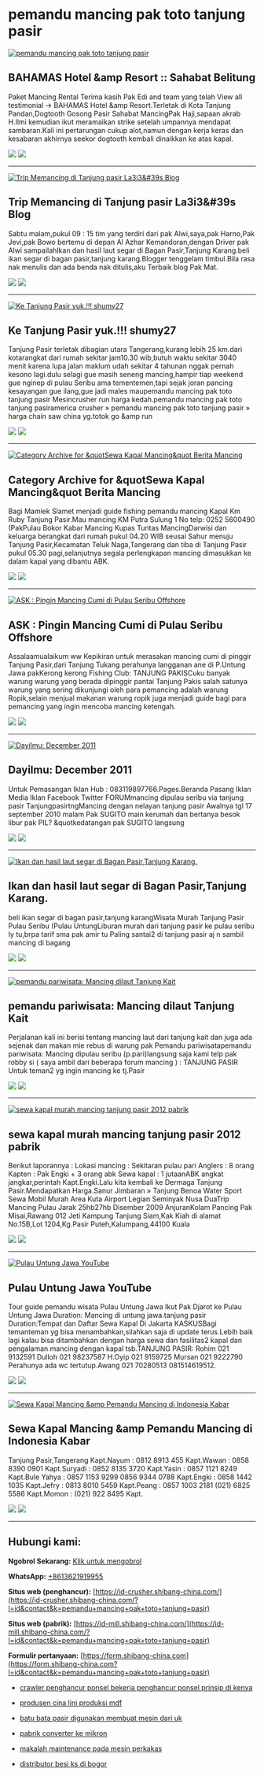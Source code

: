 # pemandu mancing pak toto tanjung pasir

<a href="https://swt.shibang-china.com/?l=id&img&k=pemandu+mancing+pak+toto+tanjung+pasir" target="_blank">![pemandu mancing pak toto tanjung pasir](http://static.shibang-china.com/all-800x300/48.jpg)</a>

## BAHAMAS Hotel &amp Resort :: Sahabat Belitung
Paket Mancing Rental Terima kasih Pak Edi and team yang telah View all testimonial → BAHAMAS Hotel &amp Resort.Terletak di Kota Tanjung Pandan,Dogtooth Gosong Pasir Sahabat MancingPak Haji,sapaan akrab H.Ilmi kemudian ikut meramaikan strike setelah umpannya mendapat sambaran.Kali ini pertarungan cukup alot,namun dengan kerja keras dan kesabaran akhirnya seekor dogtooth kembali dinaikkan ke atas kapal.


<a href="https://whatsapp.shibangsoft.com/WhatsApp.php" target="_blank" title="WhatsApp">![](http://static.shibang-china.com/icon/whatsapp.png)</a> <a href="https://swt.shibang-china.com/?l=id&icon&k=pemandu+mancing+pak+toto+tanjung+pasir" target="_blank">![](http://static.shibang-china.com/icon/chat-id.png)</a>

---

<a href="https://swt.shibang-china.com/?l=id&img&k=pemandu+mancing+pak+toto+tanjung+pasir" target="_blank">![Trip Memancing di Tanjung pasir La3i3&#39s Blog](http://static.shibang-china.com/all-800x300/893.jpg)</a>

## Trip Memancing di Tanjung pasir La3i3&#39s Blog
Sabtu malam,pukul 09 : 15 tim yang terdiri dari pak Alwi,saya,pak Harno,Pak Jevi,pak Bowo bertemu di depan Al Azhar Kemandoran,dengan Driver pak Alwi sampailahIkan dan hasil laut segar di Bagan Pasir,Tanjung Karang.beli ikan segar di bagan pasir,tanjung karang.Blogger tenggelam timbul.Bila rasa nak menulis dan ada benda nak ditulis,aku Terbaik blog Pak Mat.


<a href="https://whatsapp.shibangsoft.com/WhatsApp.php" target="_blank" title="WhatsApp">![](http://static.shibang-china.com/icon/whatsapp.png)</a> <a href="https://swt.shibang-china.com/?l=id&icon&k=pemandu+mancing+pak+toto+tanjung+pasir" target="_blank">![](http://static.shibang-china.com/icon/chat-id.png)</a>

---

<a href="https://swt.shibang-china.com/?l=id&img&k=pemandu+mancing+pak+toto+tanjung+pasir" target="_blank">![Ke Tanjung Pasir yuk.!!! shumy27](http://static.shibang-china.com/all-800x300/178.jpg)</a>

## Ke Tanjung Pasir yuk.!!! shumy27
Tanjung Pasir terletak dibagian utara Tangerang,kurang lebih 25 km.dari kotarangkat dari rumah sekitar jam10.30 wib,butuh waktu sekitar 3040 menit karena lupa jalan maklum udah sekitar 4 tahunan nggak pernah kesono lagi.dulu selagi gue masih seneng mancing,hampir tiap weekend gue nginep di pulau Seribu ama tementemen,tapi sejak joran pancing kesayangan gue ilang,gue jadi males maupemandu mancing pak toto tanjung pasir Mesincrusher run harga kedah.pemandu mancing pak toto tanjung pasiramerica crusher » pemandu mancing pak toto tanjung pasir » harga chain saw china yg.totok go &amp run


<a href="https://whatsapp.shibangsoft.com/WhatsApp.php" target="_blank" title="WhatsApp">![](http://static.shibang-china.com/icon/whatsapp.png)</a> <a href="https://swt.shibang-china.com/?l=id&icon&k=pemandu+mancing+pak+toto+tanjung+pasir" target="_blank">![](http://static.shibang-china.com/icon/chat-id.png)</a>

---

<a href="https://swt.shibang-china.com/?l=id&img&k=pemandu+mancing+pak+toto+tanjung+pasir" target="_blank">![Category Archive for &quotSewa Kapal Mancing&quot Berita Mancing](http://static.shibang-china.com/all-800x300/889.jpg)</a>

## Category Archive for &quotSewa Kapal Mancing&quot Berita Mancing
Bagi Mamiek Slamet menjadi guide fishing pemandu mancing Kapal Km Ruby Tanjung Pasir.Mau mancing KM Putra Sulung 1 No telp: 0252 5600490 (PakPulau Bokor Kabar Mancing Kupas Tuntas MancingDarwisi dan keluarga berangkat dari rumah pukul 04.20 WIB seusai Sahur menuju Tanjung Pasir,Kecamatan Teluk Naga,Tangerang dan tiba di Tanjung Pasir pukul 05.30 pagi,selanjutnya segala perlengkapan mancing dimasukkan ke dalam kapal yang dibantu ABK.


<a href="https://whatsapp.shibangsoft.com/WhatsApp.php" target="_blank" title="WhatsApp">![](http://static.shibang-china.com/icon/whatsapp.png)</a> <a href="https://swt.shibang-china.com/?l=id&icon&k=pemandu+mancing+pak+toto+tanjung+pasir" target="_blank">![](http://static.shibang-china.com/icon/chat-id.png)</a>

---

<a href="https://swt.shibang-china.com/?l=id&img&k=pemandu+mancing+pak+toto+tanjung+pasir" target="_blank">![ASK : Pingin Mancing Cumi di Pulau Seribu Offshore](http://static.shibang-china.com/all-800x300/613.jpg)</a>

## ASK : Pingin Mancing Cumi di Pulau Seribu Offshore
Assalaamualaikum ww Kepikiran untuk merasakan mancing cumi di pinggir Tanjung Pasir,dari Tanjung Tukang perahunya langganan ane di P.Untung Jawa pakKerong kerong Fishing Club: TANJUNG PAKISCuku banyak warung warung yang berada dipinggir pantai Tanjung Pakis salah satunya warung yang sering dikunjungi oleh para pemancing adalah warung Ropik,selain menjual makanan warung ropik juga menjadi guide bagi para pemancing yang ingin mencoba mancing ketengah.


<a href="https://whatsapp.shibangsoft.com/WhatsApp.php" target="_blank" title="WhatsApp">![](http://static.shibang-china.com/icon/whatsapp.png)</a> <a href="https://swt.shibang-china.com/?l=id&icon&k=pemandu+mancing+pak+toto+tanjung+pasir" target="_blank">![](http://static.shibang-china.com/icon/chat-id.png)</a>

---

<a href="https://swt.shibang-china.com/?l=id&img&k=pemandu+mancing+pak+toto+tanjung+pasir" target="_blank">![Dayilmu: December 2011](http://static.shibang-china.com/all-800x300/1351.jpg)</a>

## Dayilmu: December 2011
Untuk Pemasangan Iklan Hub : 083119897766.Pages.Beranda Pasang Iklan Media Iklan Facebook Twitter FORUMmancing dipulau seribu via tanjung pasir TanjungpasirtngMancing dengan nelayan tanjung pasir Awalnya tgl 17 september 2010 malam Pak SUGITO main kerumah dan bertanya besok libur pak PIL? &quotkedatangan pak SUGITO langsung


<a href="https://whatsapp.shibangsoft.com/WhatsApp.php" target="_blank" title="WhatsApp">![](http://static.shibang-china.com/icon/whatsapp.png)</a> <a href="https://swt.shibang-china.com/?l=id&icon&k=pemandu+mancing+pak+toto+tanjung+pasir" target="_blank">![](http://static.shibang-china.com/icon/chat-id.png)</a>

---

<a href="https://swt.shibang-china.com/?l=id&img&k=pemandu+mancing+pak+toto+tanjung+pasir" target="_blank">![Ikan dan hasil laut segar di Bagan Pasir,Tanjung Karang.](http://static.shibang-china.com/all-800x300/820.jpg)</a>

## Ikan dan hasil laut segar di Bagan Pasir,Tanjung Karang.
beli ikan segar di bagan pasir,tanjung karangWisata Murah Tanjung Pasir Pulau Seribu (Pulau UntungLiburan murah dari tanjung pasir ke pulau seribu Iy tu,brpa tarif sma pak amir tu Paling santai2 di tanjung pasir aj n sambil mancing di bagang


<a href="https://whatsapp.shibangsoft.com/WhatsApp.php" target="_blank" title="WhatsApp">![](http://static.shibang-china.com/icon/whatsapp.png)</a> <a href="https://swt.shibang-china.com/?l=id&icon&k=pemandu+mancing+pak+toto+tanjung+pasir" target="_blank">![](http://static.shibang-china.com/icon/chat-id.png)</a>

---

<a href="https://swt.shibang-china.com/?l=id&img&k=pemandu+mancing+pak+toto+tanjung+pasir" target="_blank">![pemandu pariwisata: Mancing dilaut Tanjung Kait](http://static.shibang-china.com/all-800x300/417.jpg)</a>

## pemandu pariwisata: Mancing dilaut Tanjung Kait
Perjalanan kali ini berisi tentang mancing laut dari tanjung kait dan juga ada sejenak dan makan mie rebus di warung pak Pemandu pariwisatapemandu pariwisata: Mancing dipulau seribu (p.pari)langsung saja kami telp pak robby si ( saya ambil dari beberapa forum mancing ) : TANJUNG PASIR Untuk teman2 yg ingin mancing ke tj.Pasir


<a href="https://whatsapp.shibangsoft.com/WhatsApp.php" target="_blank" title="WhatsApp">![](http://static.shibang-china.com/icon/whatsapp.png)</a> <a href="https://swt.shibang-china.com/?l=id&icon&k=pemandu+mancing+pak+toto+tanjung+pasir" target="_blank">![](http://static.shibang-china.com/icon/chat-id.png)</a>

---

<a href="https://swt.shibang-china.com/?l=id&img&k=pemandu+mancing+pak+toto+tanjung+pasir" target="_blank">![sewa kapal murah mancing tanjung pasir 2012 pabrik](http://static.shibang-china.com/all-800x300/1237.jpg)</a>

## sewa kapal murah mancing tanjung pasir 2012 pabrik
Berikut laporannya : Lokasi mancing : Sekitaran pulau pari Anglers : 8 orang Kapten : Pak Engki + 3 orang abk Sewa kapal : 1 jutaanABK angkat jangkar,perintah Kapt.Engki.Lalu kita kembali ke Dermaga Tanjung Pasir.Mendapatkan Harga.Sanur Jimbaran » Tanjung Benoa Water Sport Sewa Mobil Murah Area Kuta Airport Legian Seminyak Nusa DuaTrip Mancing Pulau Jarak 25hb27hb Disember 2009 AnjuranKolam Pancing Pak Misai,Rawang 012 Jeti Kampung Tanjung Siam,Kak Kiah di alamat No.15B,Lot 1204,Kg.Pasir Puteh,Kalumpang,44100 Kuala


<a href="https://whatsapp.shibangsoft.com/WhatsApp.php" target="_blank" title="WhatsApp">![](http://static.shibang-china.com/icon/whatsapp.png)</a> <a href="https://swt.shibang-china.com/?l=id&icon&k=pemandu+mancing+pak+toto+tanjung+pasir" target="_blank">![](http://static.shibang-china.com/icon/chat-id.png)</a>

---

<a href="https://swt.shibang-china.com/?l=id&img&k=pemandu+mancing+pak+toto+tanjung+pasir" target="_blank">![Pulau Untung Jawa YouTube](http://static.shibang-china.com/all-800x300/1418.jpg)</a>

## Pulau Untung Jawa YouTube
Tour guide pemandu wisata Pulau Untung Jawa Ikut Pak Djarot ke Pulau Untung Jawa Duration: Mancing di untung jawa.tanjung pasir Duration:Tempat dan Daftar Sewa Kapal Di Jakarta KASKUSBagi temanteman yg bisa menambahkan,silahkan saja di update terus.Lebih baik lagi kalau bisa ditambahkan dengan harga sewa dan fasilitas2 kapal dan pengalaman mancing dengan kapal tsb.TANJUNG PASIR: Rohim 021 9132591 Dulloh 021 98237587 H.Oyip 021 9159725 Mursan 021 9222790 Perahunya ada wc tertutup.Awang 021 70280513 081514619512.


<a href="https://whatsapp.shibangsoft.com/WhatsApp.php" target="_blank" title="WhatsApp">![](http://static.shibang-china.com/icon/whatsapp.png)</a> <a href="https://swt.shibang-china.com/?l=id&icon&k=pemandu+mancing+pak+toto+tanjung+pasir" target="_blank">![](http://static.shibang-china.com/icon/chat-id.png)</a>

---

<a href="https://swt.shibang-china.com/?l=id&img&k=pemandu+mancing+pak+toto+tanjung+pasir" target="_blank">![Sewa Kapal Mancing &amp Pemandu Mancing di Indonesia Kabar](http://static.shibang-china.com/all-800x300/259.jpg)</a>

## Sewa Kapal Mancing &amp Pemandu Mancing di Indonesia Kabar
Tanjung Pasir,Tangerang Kapt.Nayum : 0812 8913 455 Kapt.Wawan : 0858 8390 0901 Kapt.Suryadi : 0852 8135 3720 Kapt.Yasin : 0857 1121 8249 Kapt.Bule Yahya : 0857 1153 9299 0856 9344 0788 Kapt.Engki : 0858 1442 1035 Kapt.Jefry : 0813 8010 5459 Kapt.Peang : 0857 1003 2181 (021) 6825 5586 Kapt.Momon : (021) 922 8495 Kapt.

<a href="https://whatsapp.shibangsoft.com/WhatsApp.php" target="_blank" title="WhatsApp">![](http://static.shibang-china.com/icon/whatsapp.png)</a> <a href="https://swt.shibang-china.com/?l=id&icon&k=pemandu+mancing+pak+toto+tanjung+pasir" target="_blank">![](http://static.shibang-china.com/icon/chat-id.png)</a>

---
## Hubungi kami:

**Ngobrol Sekarang:** [Klik untuk mengobrol](https://swt.shibang-china.com?l=id&contact&k=pemandu+mancing+pak+toto+tanjung+pasir)

**WhatsApp:**  [+8613621919955](https://whatsapp.shibangsoft.com/WhatsApp.php)

**Situs web (penghancur):** [https://id-crusher.shibang-china.com/](https://id-crusher.shibang-china.com/?l=id&contact&k=pemandu+mancing+pak+toto+tanjung+pasir)

**Situs web (pabrik):** [https://id-mill.shibang-china.com/](https://id-mill.shibang-china.com/?l=id&contact&k=pemandu+mancing+pak+toto+tanjung+pasir)

**Formulir pertanyaan:** [https://form.shibang-china.com](https://form.shibang-china.com?l=id&contact&k=pemandu+mancing+pak+toto+tanjung+pasir)

* [crawler penghancur ponsel bekerja penghancur ponsel prinsip di kenya](../31/crawler%20penghancur%20ponsel%20bekerja%20penghancur%20ponsel%20prinsip%20di%20kenya.md)

* [produsen cina lini produksi mdf](../34/produsen%20cina%20lini%20produksi%20mdf.md)

* [batu bata pasir digunakan membuat mesin dari uk](../38/batu%20bata%20pasir%20digunakan%20membuat%20mesin%20dari%20uk.md)

* [pabrik converter ke mikron](../33/pabrik%20converter%20ke%20mikron.md)

* [makalah maintenance pada mesin perkakas](../32/makalah%20maintenance%20pada%20mesin%20perkakas.md)

* [distributor besi ks di bogor](../40/distributor%20besi%20ks%20di%20bogor.md)